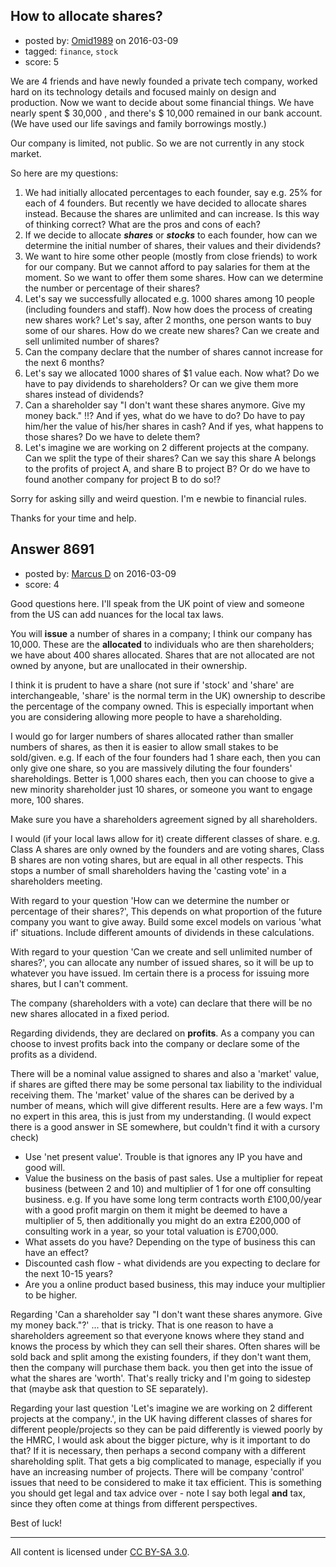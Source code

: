 ## How to allocate shares?

- posted by: [Omid1989](https://stackexchange.com/users/2817522/omid1989) on 2016-03-09
- tagged: `finance`, `stock`
- score: 5

We are 4 friends and have newly founded a private tech company, worked hard on its technology details and focused mainly on design and production. Now we want to decide about some financial things. We have nearly spent $ 30,000 , and there's $ 10,000 remained in our bank account. (We have used our life savings and family borrowings mostly.)

Our company is limited, not public. So we are not currently in any stock market.

So here are my questions:

1. We had initially allocated percentages to each founder, say e.g. 25% for each of 4 founders. But recently we have decided to allocate shares instead. Because the shares are unlimited and can increase. Is this way of thinking correct? What are the pros and cons of each?
1. If we decide to allocate ***shares*** or ***stocks*** to each founder, how can we determine the initial number of shares, their values and their dividends?
2. We want to hire some other people (mostly from close friends) to work for our company. But we cannot afford to pay salaries for them at the moment. So we want to offer them some shares. How can we determine the number or percentage of their shares?
3. Let's say we successfully allocated e.g. 1000 shares among 10 people (including founders and staff). Now how does the process of creating new shares work? Let's say, after 2 months, one person wants to buy some of our shares. How do we create new shares? Can we create and sell unlimited number of shares?
4. Can the company declare that the number of shares cannot increase for the next 6 months?
5. Let's say we allocated 1000 shares of $1 value each. Now what? Do we have to pay dividends to shareholders? Or can we give them more shares instead of dividends?
6. Can a shareholder say "I don't want these shares anymore. Give my money back." !!? And if yes, what do we have to do? Do have to pay him/her the value of his/her shares in cash? And if yes, what happens to those shares? Do we have to delete them?
7. Let's imagine we are working on 2 different projects at the company. Can we split the type of their shares? Can we say this share A belongs to the profits of project A, and share B to project B? Or do we have to found another company for project B to do so!?

Sorry for asking silly and weird question. I'm e newbie to financial rules.

Thanks for your time and help.


## Answer 8691

- posted by: [Marcus D](https://stackexchange.com/users/258531/marcus-d) on 2016-03-09
- score: 4

Good questions here. I'll speak from the UK point of view and someone from the US can add nuances for the local tax laws.

You will **issue** a number of shares in a company; I think our company has 10,000. These are the **allocated** to individuals who are then shareholders; we have about 400 shares allocated. Shares that are not allocated are not owned by anyone, but are unallocated in their ownership.

I think it is prudent to have a share (not sure if 'stock' and 'share' are interchangeable, 'share' is the normal term in the UK) ownership to describe the percentage of the company owned. This is especially important when you are considering allowing more people to have a shareholding. 

I would go for larger numbers of shares allocated rather than smaller numbers of shares, as then it is easier to allow small stakes to be sold/given. e.g. If each of the four founders had 1 share each, then you can only give one share, so you are massively diluting the four founders' shareholdings. Better is 1,000 shares each, then you can choose to give a new minority shareholder just 10 shares, or someone you want to engage more, 100 shares.

Make sure you have a shareholders agreement signed by all shareholders. 

I would (if your local laws allow for it) create different classes of share. e.g. Class A shares are only owned by the founders and are voting shares, Class B shares are non voting shares, but are equal in all other respects. This stops a number of small shareholders having the 'casting vote' in a shareholders meeting.

With regard to your question 'How can we determine the number or percentage of their shares?', This depends on what proportion of the future company you want to give away. Build some excel models on various 'what if' situations. Include different amounts of dividends in these calculations.

With regard to your question 'Can we create and sell unlimited number of shares?', you can allocate any number of issued shares, so it will be up to whatever you have issued. Im certain there is a process for issuing more shares, but I can't comment.

The company (shareholders with a vote) can declare that there will be no new shares allocated in a fixed period.

Regarding dividends, they are declared on **profits**. As a company you can choose to invest profits back into the company or declare some of the profits as a dividend.

There will be a nominal value assigned to shares and also a 'market' value, if shares are gifted there may be some personal tax liability to the individual receiving them. The 'market' value of the shares can be derived by a number of means, which will give different results. Here are a few ways. I'm no expert in this area, this is just from my understanding. (I would expect there is a good answer in SE somewhere, but couldn't find it with a cursory check)

 - Use 'net present value'. Trouble is that ignores any IP you have and good will.
 - Value the business on the basis of past sales. Use a multiplier for repeat business (between 2 and 10) and multiplier of 1 for one off consulting business. e.g. If you have some long term contracts worth £100,00/year with a good profit margin on them it might be deemed to have a multiplier of 5, then additionally you might do an extra £200,000 of consulting work in a year, so your total valuation is £700,000.
 - What assets do you have? Depending on the type of business this can have an effect?
 - Discounted cash flow - what dividends are you expecting to declare for the next 10-15 years?
 - Are you a online product based business, this may induce your multiplier to be higher.

Regarding 'Can a shareholder say "I don't want these shares anymore. Give my money back."?' ... that is tricky. That is one reason to have a shareholders agreement so that everyone knows where they stand and knows the process by which they can sell their shares. Often shares will be sold back and split among the existing founders, if they don't want them, then the company will purchase them back. you then get into the issue of what the shares are 'worth'. That's really tricky and I'm going to sidestep that (maybe ask that question to SE separately).

Regarding your last question 'Let's imagine we are working on 2 different projects at the company.', in the UK having different classes of shares for different people/projects so they can be paid differently is viewed poorly by the HMRC, I would ask about the bigger picture, why is it important to do that? If it is necessary, then perhaps a second company with a different shareholding split. That gets a big complicated to manage, especially if you have an increasing number of projects. There will be company 'control' issues that need to be considered to make it tax efficient. This is something you should get legal and tax advice over - note I say both legal **and** tax, since they often come at things from different perspectives.

Best of luck!






---

All content is licensed under [CC BY-SA 3.0](https://creativecommons.org/licenses/by-sa/3.0/).
